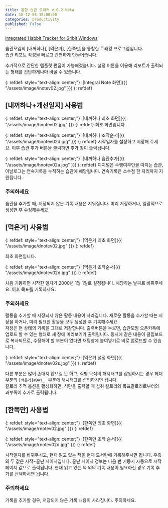 ```yaml
---
title: 통합 습관 트래커 v_0.2 beta
date: 18-12-03 18:00:00
categories: productivity
published: False
---
```


[Integrated Habbit Tracker for 64bit Windows](https://github.com/pandavas89/habbit_logger/releases/download/v0.2-beta/integral_note.exe)

습관모임의 [내꺼하나], [먹은거], [한쪽만]을 통합한 트래킹 프로그램입니다.  
습관 리포트 작성을 빠르고 간편하게 만들어줍니다.

추가적으로 간단한 템플릿 편집이 가능해졌습니다. 설정 버튼을 이용해 리포트가 출력되는 형태를 간단하게나마 바꿀 수 있습니다.

{: refdef: style="text-align: center;"}
![Integral Note 화면]({{ "/assets/image/inotev02.jpg" }})
{: refdef}



## [내꺼하나+개선일지] 사용법

{: refdef: style="text-align: center;"}
![내꺼하나 최초 화면]({{ "/assets/image/hnotev02.jpg" }})
{: refdef}
최초 화면입니다.

{: refdef: style="text-align: center;"}
![내꺼하나 조작순서]({{ "/assets/image/hnotev02d.jpg" }})
{: refdef}
시작일자를 설정하고 저장해 주세요. 이후 습관 추가 버튼을 클릭하면 추가 창이 출력됩니다.

{: refdef: style="text-align: center;"}
![내꺼하나 습관추가]({{ "/assets/image/hnotev02a.jpg" }})
{: refdef}
디지털은 수행여부만을 따지는 습관, 아날로그는 연속기록을 누적하는 습관에 해당됩니다. 연속기록은 소수점 한 자리까지 지원됩니다.
### 주의하세요
습관을 추가할 때, 저장되지 않은 기록 내용은 지워집니다. 미리 저장하거나, 일괄적으로 생성한 후 수정해주세요.

## [먹은거] 사용법

{: refdef: style="text-align: center;"}
![먹은거 최초 화면]({{ "/assets/image/dnotev02.jpg" }})
{: refdef}

최초 화면입니다.

{: refdef: style="text-align: center;"}
![먹은거 조작순서]({{ "/assets/image/dnotev02d.jpg" }})
{: refdef}

처음 기동하면 시작한 일자가 2000년 1월 1일로 설정됩니다. 해당하는 날짜로 바꿔주세요. 이후 목표를 기록하세요.  
### 주의하세요
활동을 추가할 때 저장되지 않은 활동 내용이 사라집니다. 새로운 활동을 추가할 때는 저장을 하거나, 미리 필요한 활동을 모두 생성한 후 기록해주세요.  
저장은 현 상태의 기록을 그대로 저장합니다. 출력버튼을 누르면, 습관모임 오픈카톡에 업로드 할 수 있는 형태로 새 창에 미리보기가 출력됩니다. 동시에 같은 내용이 클립보드로 복사되므로, 수정해야 할 부분이 없다면 채팅창에 붙여넣기로 바로 업로드할 수 있습니다.

{: refdef: style="text-align: center;"}
![먹은거 설정 화면]({{ "/assets/image/dnotev02s.jpg" }})
{: refdef}

다른 부분은 많이 손대지 않으실 듯 하고, 식별 목적의 해시태그를 삽입하시는 경우 헤더 부분의 ```[먹은거]#DAY_ ``` 부분에 해시태그를 삽입하시면 됩니다.  
칼로리 추적 옵션을 활성화하면, 식단을 출력할 때 섭취 칼로리와 목표칼로리로부터의 과부족이 추가로 출력됩니다.

## [한쪽만] 사용법

{: refdef: style="text-align: center;"}
![한쪽만 최초 화면]({{ "/assets/image/rnotev02.jpg" }})
{: refdef}

{: refdef: style="text-align: center;"}
![한쪽만 조작 순서]({{ "/assets/image/rnotev02d.jpg" }})
{: refdef}

시작일자를 바꿔주시고, 현재 읽고 있는 책을 현재 도서란에 기록해주시면 됩니다. 우측의 두 값은 시작~끝난 페이지입니다. 끝난 페이지 정보는 다음 번 기동시 자동으로 시작 페이지 값으로 출력됩니다. 현재 읽고 있는 책 외의 기록 내용이 필요하신 경우 기록 추가를 선택하시면 됩니다.  
### 주의하세요
기록을 추가할 경우, 저장되지 않은 기록 내용이 사라집니다. 주의하세요.
